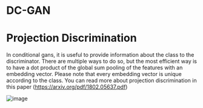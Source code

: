 # DC-GAN

# Projection Discrimination
In conditional gans, it is useful to provide information about the class to the discriminator. There are multiple ways to do so, but the most efficient way is to have a dot product of the global sum pooling of the features with an embedding vector. Please note that every embedding vector is unique according to the class. You can read more about projection discrimination in this paper (https://arxiv.org/pdf/1802.05637.pdf)

![image](https://user-images.githubusercontent.com/47930821/130755627-af91d3f2-2d66-4fcf-b656-e87d330d249b.png)
